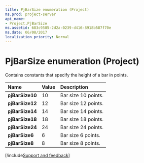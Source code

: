 ```yaml
---
title: PjBarSize enumeration (Project)
ms.prod: project-server
api_name:
- Project.PjBarSize
ms.assetid: 683c9505-2d2a-0239-d416-8918b587f70e
ms.date: 06/08/2017
localization_priority: Normal
---
```



# PjBarSize enumeration (Project)

Contains constants that specify the height of a bar in points.



|Name|Value|Description|
|:-----|:-----|:-----|
|**pjBarSize10**|10|Bar size 10 points.|
|**pjBarSize12**|12|Bar size 12 points.|
|**pjBarSize14**|14|Bar size 14 points.|
|**pjBarSize18**|18|Bar size 18 points.|
|**pjBarSize24**|24|Bar size 24 points.|
|**pjBarSize6**|6|Bar size 6 points.|
|**pjBarSize8**|8|Bar size 8 points.|

[!include[Support and feedback](~/includes/feedback-boilerplate.md)]